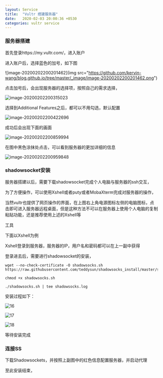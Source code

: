 ```yaml
---
layout: Service
title:  "Vultr 搭建服务器"
date:   2020-02-03 20:00:36 +0530
categories: vultr service
---
```

### 服务器搭建

首先登录https://my.vultr.com/，进入账户

进入账户后，选择蓝色的加号，如下图

![image-20200202200201462](img src="https://github.com/kervin-wang/blog.github.io/tree/master/_image/image-20200202200201462.png")

点击加号后，会出现服务器的选择项，按照自己的需求选择，

![image-20200202200315023](C:\Users\Administrator\Documents\GitHub\blog.github.io\_image\image-20200202200315023.png)

选择到Additional Features之后，都可以不用勾选，默认配置

![image-20200202200422696](C:\Users\Administrator\Documents\GitHub\blog.github.io\_image\image-20200202200422696.png)

成功后会出现下面的画面

![image-20200202200859994](C:\Users\Administrator\AppData\Roaming\Typora\typora-user-images\image-20200202200859994.png)

在图中黑色涂抹处点击，可以看到服务器的更加详细的信息

![image-20200202200959848](C:\Users\Administrator\AppData\Roaming\Typora\typora-user-images\image-20200202200959848.png)

### shadowsocket安装

服务器搭建以后，需要下载shadowsocket完成个人电脑与服务器的ssh交互，

为了方便操作，可以使用Xshell或者puty或者MobaXterm完成对服务器的操作，

当然vultr也提供了网页操作的界面，在上图右上角电源图标左侧的电脑图标，点击即可进入服务器远程桌面，但是这种方法不可以在服务器上使用个人电脑的复制粘贴功能，还是推荐使用上述的Xshell等

工具

下面以Xshell为例

Xshell登录到服务器，服务器的IP，用户名和密码都可以在上一副中获得

登录进去后，需要进行shadowsocket的安装，

```
wget --no-check-certificate -O shadowsocks.sh https://raw.githubusercontent.com/teddysun/shadowsocks_install/master/shadowsocks.sh

chmod +x shadowsocks.sh

./shadowsocks.sh | tee shadowsocks.log
```

安装过程如下：

![16](C:\Users\Administrator\Desktop\16.png)

![17](C:\Users\Administrator\Desktop\17.png)

![18](C:\Users\Administrator\Desktop\18.png)

等待安装完成

### 连接SS

下载Shadowsockets，并按照上副图中的红色信息配置服务器，并启动代理



至此安装结束，

[jekyll-docs]: https://jekyllrb.com/docs/home
[jekyll-gh]:   https://github.com/jekyll/jekyll
[jekyll-talk]: https://talk.jekyllrb.com/
